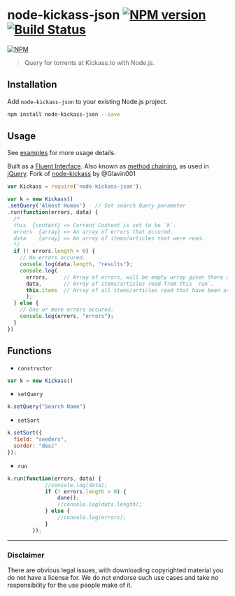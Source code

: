 node-kickass-json [![NPM version](https://badge.fury.io/js/node-kickass-json.png)](http://badge.fury.io/js/node-kickass-json) [![Build Status](https://travis-ci.org/Belphemur/node-kickass-json.png?branch=master)](https://travis-ci.org/Belphemur/node-kickass-json)
============

[![NPM](https://nodei.co/npm/node-kickass-json.png?downloads=true&stars=true)](https://nodei.co/npm/node-kickass-json/)

> Query for torrents at Kickass.to with Node.js.

## Installation
Add `node-kickass-json` to your existing Node.js project.
```bash
npm install node-kickass-json --save
```

## Usage

See [examples](https://github.com/Belphemur/node-kickass-json/tree/master/examples) for more usage details.

Built as a [Fluent Interface](http://en.wikipedia.org/wiki/Fluent_interface).
Also known as [method chaining](http://en.wikipedia.org/wiki/Method_chaining#jQuery), 
as used in [jQuery](http://jquery.com/).
Fork of [node-kickass](https://github.com/Glavin001/node-kickass) by @Glavin001

```javascript
var Kickass = require('node-kickass-json');

var k = new Kickass()
.setQuery('Almost Human')   // Set search Query parameter 
.run(function(errors, data) {
  /*
  this  {context} => Current Context is set to be `k`.
  errors  {array} => An array of errors that occured.
  data    {array} => An array of items/articles that were read.
  */
  if (! errors.length > 0) {
    // No errors occured.
    console.log(data.length, "results");
    console.log(
      errors,     // Array of errors, will be empty array given there are no errors.
      data,       // Array of items/articles read from this `run`.
      this.items  // Array of all items/articles read that have been associated to `k`, which is the current context `this`.
      );
  } else {
    // One or more errors occured.
    console.log(errors, "errors");
  }
})

```

## Functions

- `constructor`
```javascript
var k = new Kickass()
```

- `setQuery`
```javascript
k.setQuery("Search Name")
```

- `setSort`
```javascript
k.setSort({
  field: "seeders",
  sorder: "desc"
});
```

- `run`
```javascript
k.run(function(errors, data) {
            //console.log(data);
            if (! errors.length > 0) {
                done();
                //console.log(data.length);
            } else {
                //console.log(errors);
            }
        });
```

-----

### Disclaimer
There are obvious legal issues, with downloading copyrighted material you do not have a license for. We do not endorse such use cases and take no responsibility for the use people make of it.
